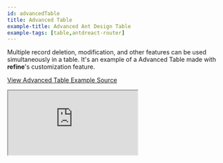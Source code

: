 ```yaml
---
id: advancedTable
title: Advanced Table
example-title: Advanced Ant Design Table
example-tags: [table,antdreact-router]
---
```


Multiple record deletion, modification, and other features can be used simultaneously in a table. It's an example of a Advanced Table made with **refine**'s customization feature.

[View Advanced Table Example Source](https://github.com/refinedev/refine/tree/master/examples/table-antd-advanced)

<iframe loading="lazy" src="https://stackblitz.com/github/refinedev/refine/tree/master/examples/table-antd-advanced?embed=1&view=preview&theme=dark&preset=node&ctl=1"
    style={{width: "100%", height:"80vh", border: "0px", borderRadius: "8px", overflow:"hidden"}}
    title="refine-advanced-table-example"
></iframe>
